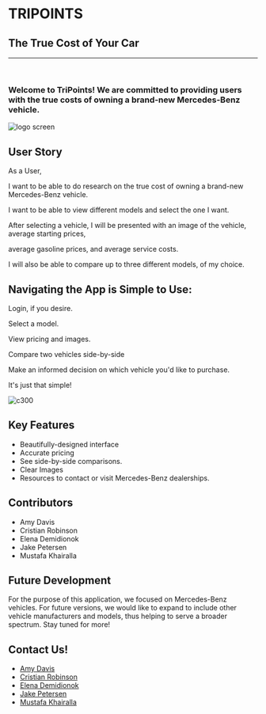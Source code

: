 # TRIPOINTS
## The True Cost of Your Car
<hr>
<br>
<h3> Welcome to TriPoints! We are committed to providing users with the true costs of owning a brand-new Mercedes-Benz vehicle. </h3>
<img src="https://raw.githubusercontent.com/MustafaKhairalla/project-duck-2.0/master/public/assets/images/logoscreen.png" alt="logo screen">

## User Story
<p>As a User,</p>
<p>I want to be able to do research on the true cost of owning a brand-new Mercedes-Benz vehicle.</p>
<p>I want to be able to view different models and select the one I want.</p>
<p>After selecting a vehicle, I will be presented with an image of the vehicle, average starting prices,</p>
<p>average gasoline prices, and average service costs.</p>
<p>I will also be able to compare up to three different models, of my choice.</p>

## Navigating the App is Simple to Use:
<p>Login, if you desire.</p>
<p>Select a model.</p>
<p>View pricing and images.</p>
<p>Compare two vehicles side-by-side</p>
<p>Make an informed decision on which vehicle you'd like to purchase.</p>
<p>It's just that simple!</p>
 <img src="https://raw.githubusercontent.com/MustafaKhairalla/project-duck-2.0/master/public/assets/images/comparescreen.png" alt="c300">

## Key Features
<ul>
  <li>Beautifully-designed interface</li>
  <li>Accurate pricing</li>
  <li>See side-by-side comparisons.</li>
  <li>Clear Images</li>
  <li>Resources to contact or visit Mercedes-Benz dealerships.</li>
  </ul>
  

## Contributors
<ul>
  <li>Amy Davis</li>
  <li>Cristian Robinson</li>
  <li>Elena Demidionok</li>
  <li>Jake Petersen</li>
  <li>Mustafa Khairalla</li>
</ul>

## Future Development
<p>For the purpose of this application, we focused on Mercedes-Benz vehicles. For future versions, we would like to expand to include other vehicle manufacturers and models, thus helping to serve a broader spectrum. Stay tuned for more!</p>

## Contact Us!
<ul>
  <li><a href="https://github.com/ameliadavis">Amy Davis</a></li>
  <li><a href="https://github.com/cristian634">Cristian Robinson</a></li>
  <li><a href="https://github.com/Ellen0404">Elena Demidionok</a></li>
  <li><a href="https://github.com/jcbpetersen1995">Jake Petersen</a></li>
  <li><a href="https://github.com/MustafaKhairalla">Mustafa Khairalla</a></li>
</ul>

